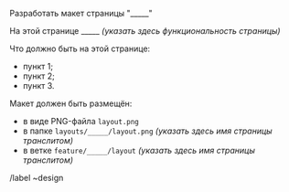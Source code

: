 Разработать макет страницы "_____"

На этой странице _____ *(указать здесь функциональность страницы)*

Что должно быть на этой странице:
- пункт 1;
- пункт 2;
- пункт 3.

Макет должен быть размещён:
- в виде PNG-файла `layout.png`
- в папке `layouts/_____/layout.png` *(указать здесь имя страницы транслитом)*
- в ветке `feature/_____/layout` *(указать здесь имя страницы транслитом)*

/label ~design
